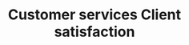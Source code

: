 ---
title: Customer services Client satisfaction
longTitle: 'Customer services, Client satisfaction'
tags:
- gccommon
relatedTerm:
- "[[Clients]]"
---